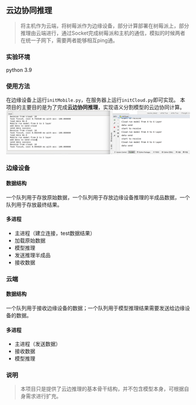 ## 云边协同推理
>将主机作为云端，将树莓派作为边缘设备，部分计算部署在树莓派上，部分推理由云端进行，通过Socket完成树莓派和主机的通信，模拟的时候两者在统一子网下，需要两者能够相互ping通。

### 实验环境
python 3.9

### 使用方法
在边缘设备上运行`initMobile.py`，在服务器上运行`initCloud.py`即可实现。
本项目的主要目的是为了完成**云边协同推理**，实现语义分割模型的云边协同计算。
![image](image/云边通信.png)
### 边缘设备
#### 数据结构
一个队列用于存放原始数据，一个队列用于存放边缘设备推理的半成品数据，一个队列用于存放最终结果。
#### 多进程
- 主进程（建立连接，test数据结果）
- 加载原始数据
- 模型推理
- 发送推理半成品
- 接收数据

### 云端
#### 数据结构
一个队列用于接收边缘设备的数据；一个队列用于模型推理结果需要发送给边缘设备的数据。
#### 多进程
- 主进程（发送数据）
- 接收数据
- 模型推理

### 说明
>本项目只是提供了云边推理的基本骨干结构，并不包含模型本身，可根据自身需求进行扩充。